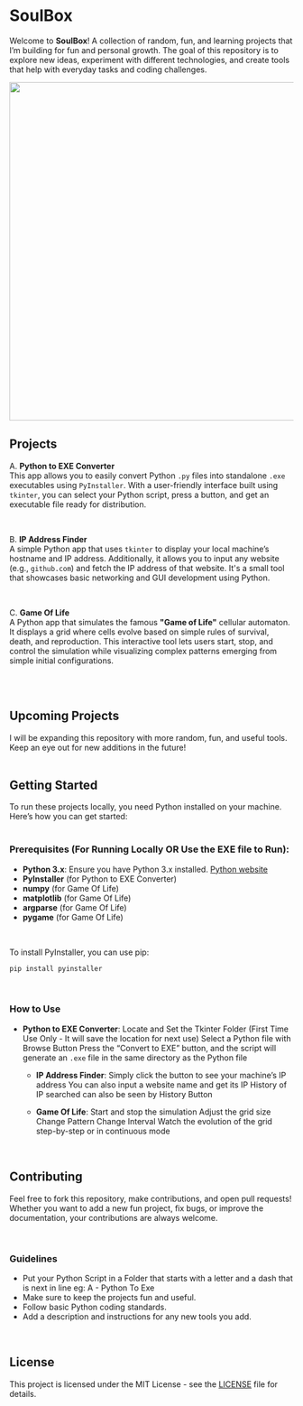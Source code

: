 # SoulBox

Welcome to **SoulBox**! A collection of random, fun, and learning projects that I’m building for fun and personal growth. The goal of this repository is to explore new ideas, experiment with different technologies, and create tools that help with everyday tasks and coding challenges.

<img
src="https://media0.giphy.com/media/v1.Y2lkPTc5MGI3NjExNWMzMmFocGNjYXdqbndhcnlqdWx0YmhjdnlsZ2M1cDlnbDVsYzE2aiZlcD12MV9pbnRlcm5hbF9naWZfYnlfaWQmY3Q9Zw/Rlqzt1kP5459lJi6oi/giphy.gif" height="600" />


## Projects

A. **Python to EXE Converter**  
   This app allows you to easily convert Python `.py` files into standalone `.exe` executables using `PyInstaller`. With a user-friendly interface built using `tkinter`, you can select your Python script, press a button, and get an executable file ready for distribution.

   <br>

B. **IP Address Finder**  
   A simple Python app that uses `tkinter` to display your local machine’s hostname and IP address. Additionally, it allows you to input any website (e.g., `github.com`) and fetch the IP address of that website. It's a small tool that showcases basic networking and GUI development using Python. 

   <br>

C. **Game Of Life**  
   A Python app that simulates the famous **"Game of Life"** cellular automaton. It displays a grid where cells evolve based on simple rules of survival, death, and reproduction. This interactive tool lets users start, stop, and control the simulation while visualizing complex patterns emerging from simple initial configurations.
   
   <br><br>

## Upcoming Projects

I will be expanding this repository with more random, fun, and useful tools. Keep an eye out for new additions in the future! <br><br>

## Getting Started

To run these projects locally, you need Python installed on your machine. Here’s how you can get started: <br><br>

### Prerequisites (For Running Locally OR Use the EXE file to Run):

- **Python 3.x**: Ensure you have Python 3.x installed. [Python website](https://www.python.org/downloads/)
- **PyInstaller** (for Python to EXE Converter)
- **numpy**       (for Game Of Life)
- **matplotlib**  (for Game Of Life)
- **argparse**    (for Game Of Life)
- **pygame**      (for Game Of Life)


<br>

  To install PyInstaller, you can use pip:
  ```bash
  pip install pyinstaller
  ```

<br>

### How to Use

- **Python to EXE Converter**:
  Locate and Set the Tkinter Folder (First Time Use Only - It will save the location for next use)
  Select a Python file with Browse Button
  Press the “Convert to EXE” button, and the script will generate an `.exe` file in the same directory as the Python file

  - **IP Address Finder**:
  Simply click the button to see your machine’s IP address
  You can also input a website name and get its IP
  History of IP searched can also be seen by History Button
  
  - **Game Of Life**:
  Start and stop the simulation
  Adjust the grid size
  Change Pattern
  Change Interval
  Watch the evolution of the grid step-by-step or in continuous mode


  <br>

## Contributing

Feel free to fork this repository, make contributions, and open pull requests! Whether you want to add a new fun project, fix bugs, or improve the documentation, your contributions are always welcome.

<br>

### Guidelines
- Put your Python Script in a Folder that starts with a letter and a dash that is next in line eg: A - Python To Exe
- Make sure to keep the projects fun and useful.
- Follow basic Python coding standards.
- Add a description and instructions for any new tools you add.

<br>

## License

This project is licensed under the MIT License - see the [LICENSE](LICENSE) file for details.